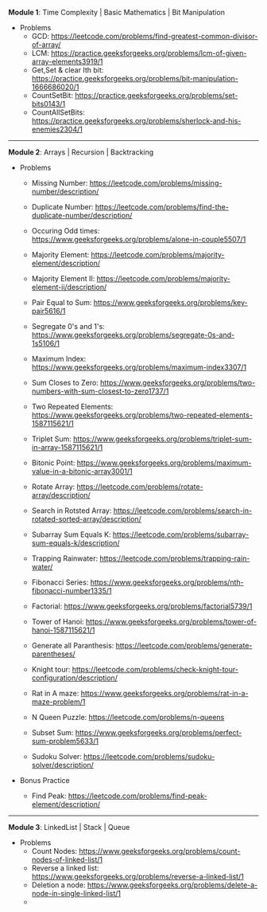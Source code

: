 **Module 1**: Time Complexity | Basic Mathematics | Bit Manipulation

- Problems
    - GCD: https://leetcode.com/problems/find-greatest-common-divisor-of-array/
    - LCM: https://practice.geeksforgeeks.org/problems/lcm-of-given-array-elements3919/1
    - Get,Set & clear Ith bit: https://practice.geeksforgeeks.org/problems/bit-manipulation-1666686020/1
    - CountSetBit: https://practice.geeksforgeeks.org/problems/set-bits0143/1
    - CountAllSetBits: https://practice.geeksforgeeks.org/problems/sherlock-and-his-enemies2304/1



-----------------------------------------------------------------------------------------

**Module 2**: Arrays | Recursion | Backtracking

- Problems
     - Missing Number: https://leetcode.com/problems/missing-number/description/
     - Duplicate Number: https://leetcode.com/problems/find-the-duplicate-number/description/
     - Occuring Odd times: https://www.geeksforgeeks.org/problems/alone-in-couple5507/1
     - Majority Element: https://leetcode.com/problems/majority-element/description/
     - Majority Element II: https://leetcode.com/problems/majority-element-ii/description/
     - Pair Equal to Sum: https://www.geeksforgeeks.org/problems/key-pair5616/1
     - Segregate 0's and 1's: https://www.geeksforgeeks.org/problems/segregate-0s-and-1s5106/1
     - Maximum Index: https://www.geeksforgeeks.org/problems/maximum-index3307/1
     - Sum Closes to Zero: https://www.geeksforgeeks.org/problems/two-numbers-with-sum-closest-to-zero1737/1
     - Two Repeated Elements: https://www.geeksforgeeks.org/problems/two-repeated-elements-1587115621/1
     - Triplet Sum: https://www.geeksforgeeks.org/problems/triplet-sum-in-array-1587115621/1
     - Bitonic Point: https://www.geeksforgeeks.org/problems/maximum-value-in-a-bitonic-array3001/1
     - Rotate Array: https://leetcode.com/problems/rotate-array/description/
     - Search in Rotsted Array: https://leetcode.com/problems/search-in-rotated-sorted-array/description/
     - Subarray Sum Equals K: https://leetcode.com/problems/subarray-sum-equals-k/description/
     - Trapping Rainwater: https://leetcode.com/problems/trapping-rain-water/
 
     - Fibonacci Series: https://www.geeksforgeeks.org/problems/nth-fibonacci-number1335/1
     - Factorial: https://www.geeksforgeeks.org/problems/factorial5739/1
     - Tower of Hanoi: https://www.geeksforgeeks.org/problems/tower-of-hanoi-1587115621/1
     - Generate all Paranthesis: https://leetcode.com/problems/generate-parentheses/
     - Knight tour: https://leetcode.com/problems/check-knight-tour-configuration/description/
     - Rat in A maze: https://www.geeksforgeeks.org/problems/rat-in-a-maze-problem/1
     - N Queen Puzzle: https://leetcode.com/problems/n-queens
     - Subset Sum: https://www.geeksforgeeks.org/problems/perfect-sum-problem5633/1
     - Sudoku Solver: https://leetcode.com/problems/sudoku-solver/description/
 
- Bonus Practice
    - Find Peak: https://leetcode.com/problems/find-peak-element/description/



-----------------------------------------------------------------------------------------

**Module 3**: LinkedList | Stack | Queue

- Problems
     - Count Nodes: https://www.geeksforgeeks.org/problems/count-nodes-of-linked-list/1
     - Reverse a linked list: https://www.geeksforgeeks.org/problems/reverse-a-linked-list/1
     - Deletion a node: https://www.geeksforgeeks.org/problems/delete-a-node-in-single-linked-list/1
     - 

